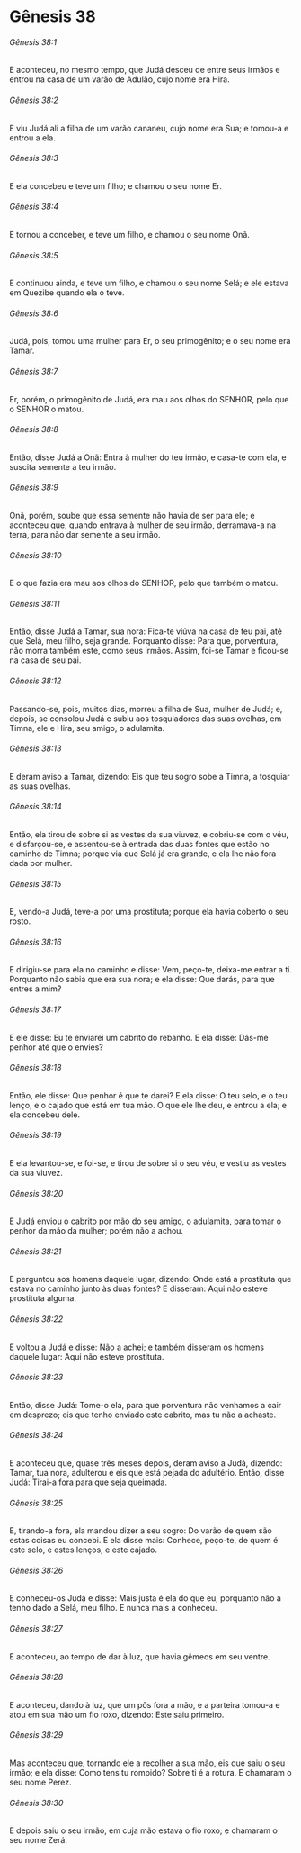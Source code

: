 # Gênesis 38

###### Gênesis 38:1

E aconteceu, no mesmo tempo, que Judá desceu de entre seus irmãos e entrou na casa de um varão de Adulão, cujo nome era Hira.

###### Gênesis 38:2

E viu Judá ali a filha de um varão cananeu, cujo nome era Sua; e tomou-a e entrou a ela.

###### Gênesis 38:3

E ela concebeu e teve um filho; e chamou o seu nome Er.

###### Gênesis 38:4

E tornou a conceber, e teve um filho, e chamou o seu nome Onã.

###### Gênesis 38:5

E continuou ainda, e teve um filho, e chamou o seu nome Selá; e ele estava em Quezibe quando ela o teve.

###### Gênesis 38:6

Judá, pois, tomou uma mulher para Er, o seu primogênito; e o seu nome era Tamar.

###### Gênesis 38:7

Er, porém, o primogênito de Judá, era mau aos olhos do SENHOR, pelo que o SENHOR o matou.

###### Gênesis 38:8

Então, disse Judá a Onã: Entra à mulher do teu irmão, e casa-te com ela, e suscita semente a teu irmão.

###### Gênesis 38:9

Onã, porém, soube que essa semente não havia de ser para ele; e aconteceu que, quando entrava à mulher de seu irmão, derramava-a na terra, para não dar semente a seu irmão.

###### Gênesis 38:10

E o que fazia era mau aos olhos do SENHOR, pelo que também o matou.

###### Gênesis 38:11

Então, disse Judá a Tamar, sua nora: Fica-te viúva na casa de teu pai, até que Selá, meu filho, seja grande. Porquanto disse: Para que, porventura, não morra também este, como seus irmãos. Assim, foi-se Tamar e ficou-se na casa de seu pai.

###### Gênesis 38:12

Passando-se, pois, muitos dias, morreu a filha de Sua, mulher de Judá; e, depois, se consolou Judá e subiu aos tosquiadores das suas ovelhas, em Timna, ele e Hira, seu amigo, o adulamita.

###### Gênesis 38:13

E deram aviso a Tamar, dizendo: Eis que teu sogro sobe a Timna, a tosquiar as suas ovelhas.

###### Gênesis 38:14

Então, ela tirou de sobre si as vestes da sua viuvez, e cobriu-se com o véu, e disfarçou-se, e assentou-se à entrada das duas fontes que estão no caminho de Timna; porque via que Selá já era grande, e ela lhe não fora dada por mulher.

###### Gênesis 38:15

E, vendo-a Judá, teve-a por uma prostituta; porque ela havia coberto o seu rosto.

###### Gênesis 38:16

E dirigiu-se para ela no caminho e disse: Vem, peço-te, deixa-me entrar a ti. Porquanto não sabia que era sua nora; e ela disse: Que darás, para que entres a mim?

###### Gênesis 38:17

E ele disse: Eu te enviarei um cabrito do rebanho. E ela disse: Dás-me penhor até que o envies?

###### Gênesis 38:18

Então, ele disse: Que penhor é que te darei? E ela disse: O teu selo, e o teu lenço, e o cajado que está em tua mão. O que ele lhe deu, e entrou a ela; e ela concebeu dele.

###### Gênesis 38:19

E ela levantou-se, e foi-se, e tirou de sobre si o seu véu, e vestiu as vestes da sua viuvez.

###### Gênesis 38:20

E Judá enviou o cabrito por mão do seu amigo, o adulamita, para tomar o penhor da mão da mulher; porém não a achou.

###### Gênesis 38:21

E perguntou aos homens daquele lugar, dizendo: Onde está a prostituta que estava no caminho junto às duas fontes? E disseram: Aqui não esteve prostituta alguma.

###### Gênesis 38:22

E voltou a Judá e disse: Não a achei; e também disseram os homens daquele lugar: Aqui não esteve prostituta.

###### Gênesis 38:23

Então, disse Judá: Tome-o ela, para que porventura não venhamos a cair em desprezo; eis que tenho enviado este cabrito, mas tu não a achaste.

###### Gênesis 38:24

E aconteceu que, quase três meses depois, deram aviso a Judá, dizendo: Tamar, tua nora, adulterou e eis que está pejada do adultério. Então, disse Judá: Tirai-a fora para que seja queimada.

###### Gênesis 38:25

E, tirando-a fora, ela mandou dizer a seu sogro: Do varão de quem são estas coisas eu concebi. E ela disse mais: Conhece, peço-te, de quem é este selo, e estes lenços, e este cajado.

###### Gênesis 38:26

E conheceu-os Judá e disse: Mais justa é ela do que eu, porquanto não a tenho dado a Selá, meu filho. E nunca mais a conheceu.

###### Gênesis 38:27

E aconteceu, ao tempo de dar à luz, que havia gêmeos em seu ventre.

###### Gênesis 38:28

E aconteceu, dando à luz, que um pôs fora a mão, e a parteira tomou-a e atou em sua mão um fio roxo, dizendo: Este saiu primeiro.

###### Gênesis 38:29

Mas aconteceu que, tornando ele a recolher a sua mão, eis que saiu o seu irmão; e ela disse: Como tens tu rompido? Sobre ti é a rotura. E chamaram o seu nome Perez.

###### Gênesis 38:30

E depois saiu o seu irmão, em cuja mão estava o fio roxo; e chamaram o seu nome Zerá.

